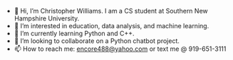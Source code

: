 - 👋 Hi, I’m Christopher Williams. I am a CS student at Southern New Hampshire University.
- 👀 I’m interested in education, data analysis, and machine learning.
- 🌱 I’m currently learning Python and C++.
- 💞️ I’m looking to collaborate on a Python chatbot project.
- 📫 How to reach me:  encore488@yahoo.com or text me @ 919-651-3111

<!---
encore488/encore488 is a ✨ special ✨ repository because its `README.md` (this file) appears on your GitHub profile.
You can click the Preview link to take a look at your changes.
--->
